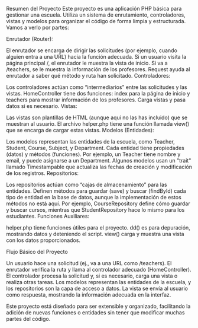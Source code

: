 Resumen del Proyecto
Este proyecto es una aplicación PHP básica para gestionar una escuela. Utiliza un sistema de enrutamiento, controladores, vistas y modelos para organizar el código de forma limpia y estructurada. Vamos a verlo por partes:

Enrutador (Router):

El enrutador se encarga de dirigir las solicitudes (por ejemplo, cuando alguien entra a una URL) hacia la función adecuada.
Si un usuario visita la página principal /, el enrutador le muestra la vista de inicio. Si va a /teachers, se le muestra la información de los profesores.
Request ayuda al enrutador a saber qué método y ruta han solicitado.
Controladores:

Los controladores actúan como “intermediarios” entre las solicitudes y las vistas.
HomeController tiene dos funciones: index para la página de inicio y teachers para mostrar información de los profesores. Carga vistas y pasa datos si es necesario.
Vistas:

Las vistas son plantillas de HTML (aunque aquí no las has incluido) que se muestran al usuario. El archivo helper.php tiene una función llamada view() que se encarga de cargar estas vistas.
Modelos (Entidades):

Los modelos representan las entidades de la escuela, como Teacher, Student, Course, Subject, y Department.
Cada entidad tiene propiedades (datos) y métodos (funciones). Por ejemplo, un Teacher tiene nombre y email, y puede asignarse a un Department.
Algunos modelos usan un "trait" llamado Timestampable que actualiza las fechas de creación y modificación de los registros.
Repositorios:

Los repositorios actúan como “cajas de almacenamiento” para las entidades. Definen métodos para guardar (save) y buscar (findById) cada tipo de entidad en la base de datos, aunque la implementación de estos métodos no está aquí.
Por ejemplo, CourseRepository define cómo guardar y buscar cursos, mientras que StudentRepository hace lo mismo para los estudiantes.
Funciones Auxiliares:

helper.php tiene funciones útiles para el proyecto. dd() es para depuración, mostrando datos y deteniendo el script. view() carga y muestra una vista con los datos proporcionados.

Flujo Básico del Proyecto

Un usuario hace una solicitud (ej., va a una URL como /teachers).
El enrutador verifica la ruta y llama al controlador adecuado (HomeController).
El controlador procesa la solicitud y, si es necesario, carga una vista o realiza otras tareas.
Los modelos representan las entidades de la escuela, y los repositorios son la capa de acceso a datos.
La vista se envía al usuario como respuesta, mostrando la información adecuada en la interfaz.

Este proyecto está diseñado para ser extensible y organizado, facilitando la adición de nuevas funciones o entidades sin tener que modificar muchas partes del código.